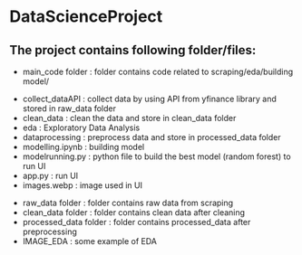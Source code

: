 # DataScienceProject

## The project contains following folder/files:

- main_code folder : folder contains code related to scraping/eda/building model/

* collect_dataAPI : collect data by using API from yfinance library and stored in raw_data folder
* clean_data : clean the data and store in clean_data folder
* eda : Exploratory Data Analysis
* dataprocessing : preprocess data and store in processed_data folder
* modelling.ipynb : building model
* modelrunning.py : python file to build the best model (random forest) to run UI
* app.py : run UI
* images.webp : image used in UI

- raw_data folder : folder contains raw data from scraping
- clean_data folder : folder contains clean data after cleaning
- processed_data folder : folder contains processed_data after preprocessing
- IMAGE_EDA : some example of EDA
